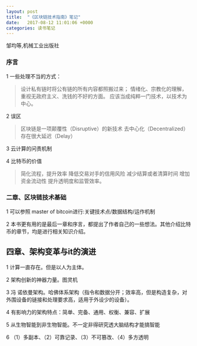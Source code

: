 ```yaml
---
layout: post
title:  "《区块链技术指南》笔记"
date:   2017-08-12 11:01:06 +0000
categories: 读书笔记
---
```


邹均等,机械工业出版社

### 序言

1 一些处理不当的方式：

> 设计私有链时将公有链的所有内容都照搬过来；
> 情绪化、宗教化的理解，重视无政府主义、洗钱的不好的方面。
> 应该当成纯粹一门技术，以技术为中心。

2 误区

> 区块链是一项颠覆性（Disruptive）的新技术
> 去中心化（Decentralized）
> 存在很大延迟（Delay）

3 云计算的问责机制

4 比特币的价值

> 简化流程，提升效率
> 降低交易对手的信用风险
> 减少结算或者清算时间
> 增加资金流动性
> 提升透明度和监管效率。

### 二章、区块链技术基础

1 可以参照 master of bitcoin进行:关键技术点/数据结构/运作机制

2 本书更有用的是最后一章和序言，都提出了作者自己的一些想法。其他介绍比特币的章节，均是进行相关知识介绍。

## 四章、架构变革与it的演进

1 计算一直存在。但是以人为主体。

2 架构创新的神器力量。图灵机

3 冯 诺依曼架构。哈佛体系架构（指令和数据分开；效率高，但是构造复杂，对外围设备的链接和处理要求高，适用于外设少的设备）。

4 有影响力的架构特点：简单、完备、通用、权衡、兼容、扩展

5 从生物智能到非生物智能。不一定非得研究透大脑结构才能搞智能

6 （1）多副本、（2）可靠记录、（3）不可篡改、（4）多方透明